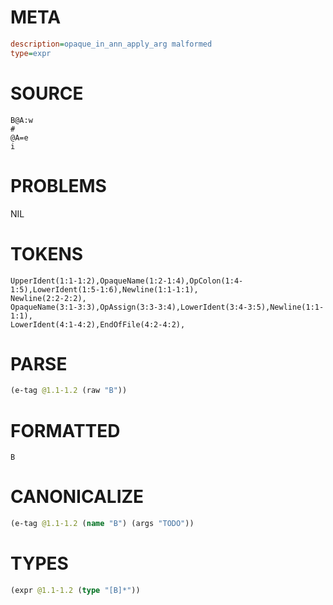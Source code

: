 # META
~~~ini
description=opaque_in_ann_apply_arg malformed
type=expr
~~~
# SOURCE
~~~roc
B@A:w
#
@A=e
i
~~~
# PROBLEMS
NIL
# TOKENS
~~~zig
UpperIdent(1:1-1:2),OpaqueName(1:2-1:4),OpColon(1:4-1:5),LowerIdent(1:5-1:6),Newline(1:1-1:1),
Newline(2:2-2:2),
OpaqueName(3:1-3:3),OpAssign(3:3-3:4),LowerIdent(3:4-3:5),Newline(1:1-1:1),
LowerIdent(4:1-4:2),EndOfFile(4:2-4:2),
~~~
# PARSE
~~~clojure
(e-tag @1.1-1.2 (raw "B"))
~~~
# FORMATTED
~~~roc
B
~~~
# CANONICALIZE
~~~clojure
(e-tag @1.1-1.2 (name "B") (args "TODO"))
~~~
# TYPES
~~~clojure
(expr @1.1-1.2 (type "[B]*"))
~~~

